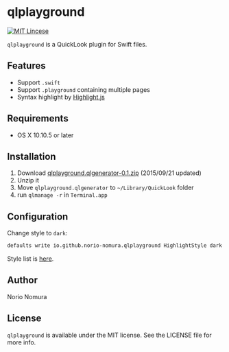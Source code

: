 # qlplayground
[![MIT Lincese](http://img.shields.io/badge/license-MIT-blue.svg?style=flat)](LICENSE)

`qlplayground` is a QuickLook plugin for Swift files.


## Features
- Support `.swift`
- Support `.playground` containing multiple pages
- Syntax highlight by [Highlight.js](https://github.com/isagalaev/highlight.js)

## Requirements
- OS X 10.10.5 or later

## Installation
1. Download [qlplayground.qlgenerator-0.1.zip](http://github.com/norio-nomura/qlplayground/releases/download/0.2/qlplayground.qlgenerator-0.2.zip) (2015/09/21 updated)
2. Unzip it
3. Move `qlplayground.qlgenerator` to `~/Library/QuickLook` folder
4. run `qlmanage -r` in `Terminal.app`

## Configuration
Change style to `dark`:
```sh
defaults write io.github.norio-nomura.qlplayground HighlightStyle dark
```

Style list is [here](http://github.com/norio-nomura/qlplayground/tree/master/qlplayground/highlight/styles/).

## Author

Norio Nomura

## License

`qlplayground` is available under the MIT license. See the LICENSE file for more info.
